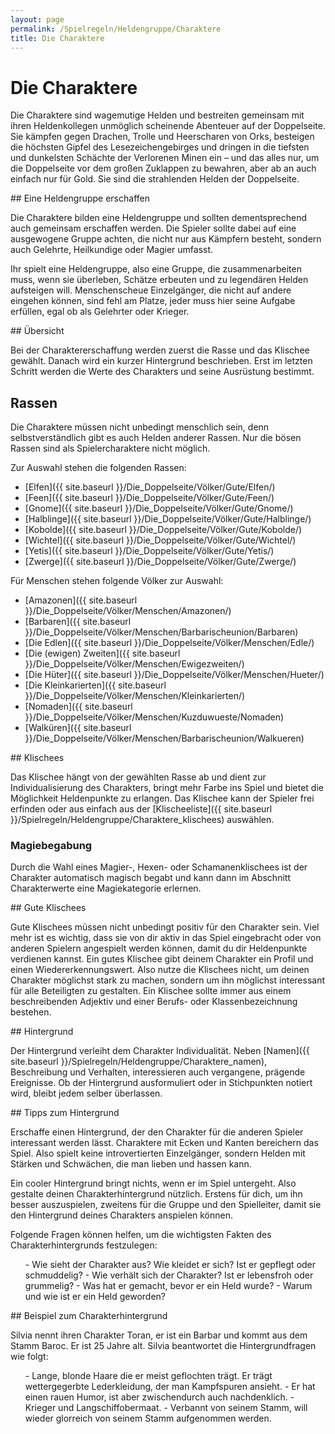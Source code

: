 ```yaml
---
layout: page
permalink: /Spielregeln/Heldengruppe/Charaktere
title: Die Charaktere
---
```


# Die Charaktere

Die Charaktere sind wagemutige Helden und bestreiten gemeinsam mit ihren Heldenkollegen unmöglich scheinende Abenteuer auf der Doppelseite. Sie kämpfen gegen Drachen, Trolle und Heerscharen von Orks, besteigen die höchsten Gipfel des Lesezeichengebirges und dringen in die tiefsten und dunkelsten Schächte der Verlorenen Minen ein &ndash; und das alles nur, um die Doppelseite vor dem großen Zuklappen zu bewahren, aber ab an auch einfach nur für Gold. Sie sind die strahlenden Helden der Doppelseite.

<div class="hinweis">
## Eine Heldengruppe erschaffen

Die Charaktere bilden eine Heldengruppe und sollten dementsprechend auch gemeinsam erschaffen werden. Die Spieler sollte dabei auf eine ausgewogene Gruppe achten, die nicht nur aus Kämpfern besteht, sondern auch Gelehrte, Heilkundige oder Magier umfasst.

Ihr spielt eine Heldengruppe, also eine Gruppe, die zusammenarbeiten muss, wenn sie überleben, Schätze erbeuten und zu legendären Helden aufsteigen will. Menschenscheue Einzelgänger, die nicht auf andere eingehen können, sind fehl am Platze, jeder muss hier seine Aufgabe erfüllen, egal ob als Gelehrter oder Krieger.

</div>
## Übersicht

Bei der Charaktererschaffung werden zuerst die Rasse und das Klischee gewählt. Danach wird ein kurzer Hintergrund beschrieben. Erst im letzten Schritt werden die Werte des Charakters und seine Ausrüstung bestimmt.

## Rassen

Die Charaktere müssen nicht unbedingt menschlich sein, denn selbstverständlich gibt es auch Helden anderer Rassen. Nur die bösen Rassen sind als Spielercharaktere nicht möglich.

<div class="floatboxes">
<div class="col">
Zur Auswahl stehen die folgenden Rassen:

- [Elfen]({{ site.baseurl }}/Die_Doppelseite/Völker/Gute/Elfen/)
- [Feen]({{ site.baseurl }}/Die_Doppelseite/Völker/Gute/Feen/)
- [Gnome]({{ site.baseurl }}/Die_Doppelseite/Völker/Gute/Gnome/)
- [Halblinge]({{ site.baseurl }}/Die_Doppelseite/Völker/Gute/Halblinge/)
- [Kobolde]({{ site.baseurl }}/Die_Doppelseite/Völker/Gute/Kobolde/)
- [Wichtel]({{ site.baseurl }}/Die_Doppelseite/Völker/Gute/Wichtel/)
- [Yetis]({{ site.baseurl }}/Die_Doppelseite/Völker/Gute/Yetis/)
- [Zwerge]({{ site.baseurl }}/Die_Doppelseite/Völker/Gute/Zwerge/)

</div>
<div class="col">
Für Menschen stehen folgende Völker zur Auswahl:

- [Amazonen]({{ site.baseurl }}/Die_Doppelseite/Völker/Menschen/Amazonen/)
- [Barbaren]({{ site.baseurl }}/Die_Doppelseite/Völker/Menschen/Barbarischeunion/Barbaren)
- [Die Edlen]({{ site.baseurl }}/Die_Doppelseite/Völker/Menschen/Edle/)
- [Die (ewigen) Zweiten]({{ site.baseurl }}/Die_Doppelseite/Völker/Menschen/Ewigezweiten/)
- [Die Hüter]({{ site.baseurl }}/Die_Doppelseite/Völker/Menschen/Hueter/)
- [Die Kleinkarierten]({{ site.baseurl }}/Die_Doppelseite/Völker/Menschen/Kleinkarierten/)
- [Nomaden]({{ site.baseurl }}/Die_Doppelseite/Völker/Menschen/Kuzduwueste/Nomaden)
- [Walküren]({{ site.baseurl }}/Die_Doppelseite/Völker/Menschen/Barbarischeunion/Walkueren)

</div>
</div>
## Klischees

Das Klischee hängt von der gewählten Rasse ab und dient zur Individualisierung des Charakters, bringt mehr Farbe ins Spiel und bietet die Möglichkeit Heldenpunkte zu erlangen. Das Klischee kann der Spieler frei erfinden oder aus einfach aus der [Klischeeliste]({{ site.baseurl }}/Spielregeln/Heldengruppe/Charaktere_klischees) auswählen.

### Magiebegabung

Durch die Wahl eines Magier-, Hexen- oder Schamanenklischees ist der Charakter automatisch magisch begabt und kann dann im Abschnitt Charakterwerte eine Magiekategorie erlernen.

<div class="hinweis">
## Gute Klischees

Gute Klischees müssen nicht unbedingt positiv für den Charakter sein. Viel mehr ist es wichtig, dass sie von dir aktiv in das Spiel eingebracht oder von anderen Spielern angespielt werden können, damit du dir Heldenpunkte verdienen kannst. Ein gutes Klischee gibt deinem Charakter ein Profil und einen Wiedererkennungswert. Also nutze die Klischees nicht, um deinen Charakter möglichst stark zu machen, sondern um ihn möglichst interessant für alle Beteiligten zu gestalten. Ein Klischee sollte immer aus einem beschreibenden Adjektiv und einer Berufs- oder Klassenbezeichnung bestehen.

</div>
## Hintergrund

Der Hintergrund verleiht dem Charakter Individualität. Neben [Namen]({{ site.baseurl }}/Spielregeln/Heldengruppe/Charaktere_namen), Beschreibung und Verhalten, interessieren auch vergangene, prägende Ereignisse. Ob der Hintergrund ausformuliert oder in Stichpunkten notiert wird, bleibt jedem selber überlassen.

<div class="hinweis">
## Tipps zum Hintergrund

Erschaffe einen Hintergrund, der den Charakter für die anderen Spieler interessant werden lässt. Charaktere mit Ecken und Kanten bereichern das Spiel. Also spielt keine introvertierten Einzelgänger, sondern Helden mit Stärken und Schwächen, die man lieben und hassen kann.

Ein cooler Hintergrund bringt nichts, wenn er im Spiel untergeht. Also gestalte deinen Charakterhintergrund nützlich. Erstens für dich, um ihn besser auszuspielen, zweitens für die Gruppe und den Spielleiter, damit sie den Hintergrund deines Charakters anspielen können.

</div>
Folgende Fragen können helfen, um die wichtigsten Fakten des Charakterhintergrunds festzulegen:

<ol>
- Wie sieht der Charakter aus? Wie kleidet er sich? Ist er gepflegt oder schmuddelig?
- Wie verhält sich der Charakter? Ist er lebensfroh oder grummelig?
- Was hat er gemacht, bevor er ein Held wurde?
- Warum und wie ist er ein Held geworden?
</ol>
<div class="beispiel">
## Beispiel zum Charakterhintergrund

Silvia nennt ihren Charakter Toran, er ist ein Barbar und kommt aus dem Stamm Baroc. Er ist 25 Jahre alt. Silvia beantwortet die Hintergrundfragen wie folgt:

<ol>
- Lange, blonde Haare die er meist geflochten trägt. Er trägt wettergegerbte Lederkleidung, der man Kampfspuren ansieht.
- Er hat einen rauen Humor, ist aber zwischendurch auch nachdenklich.
- Krieger und Langschiffobermaat.
- Verbannt von seinem Stamm, will wieder glorreich von seinem Stamm aufgenommen werden.
</ol>
</div>
